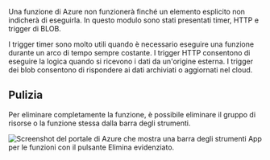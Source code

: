 Una funzione di Azure non funzionerà finché un elemento esplicito non indicherà di eseguirla. In questo modulo sono stati presentati timer, HTTP e trigger di BLOB.

I trigger timer sono molto utili quando è necessario eseguire una funzione durante un arco di tempo sempre costante. I trigger HTTP consentono di eseguire la logica quando si ricevono i dati da un'origine esterna. I trigger dei blob consentono di rispondere ai dati archiviati o aggiornati nel cloud.

## <a name="cleanup"></a>Pulizia

Per eliminare completamente la funzione, è possibile eliminare il gruppo di risorse o la funzione stessa dalla barra degli strumenti.

![Screenshot del portale di Azure che mostra una barra degli strumenti App per le funzioni con il pulsante Elimina evidenziato.](../media/6-delete-function.png)
